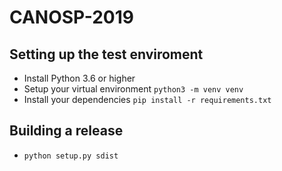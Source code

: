 # CANOSP-2019


## Setting up the test enviroment


* Install Python 3.6 or higher
* Setup your virtual environment `python3 -m venv venv`
* Install your dependencies `pip install -r requirements.txt`



## Building a release

* `python setup.py sdist`

